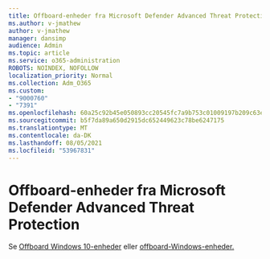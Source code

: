 ```yaml
---
title: Offboard-enheder fra Microsoft Defender Advanced Threat Protection
ms.author: v-jmathew
author: v-jmathew
manager: dansimp
audience: Admin
ms.topic: article
ms.service: o365-administration
ROBOTS: NOINDEX, NOFOLLOW
localization_priority: Normal
ms.collection: Adm_O365
ms.custom:
- "9000760"
- "7391"
ms.openlocfilehash: 60a25c92b45e050893cc20545fc7a9b753c01009197b209c63e3bc56accf1e04
ms.sourcegitcommit: b5f7da89a650d2915dc652449623c78be6247175
ms.translationtype: MT
ms.contentlocale: da-DK
ms.lasthandoff: 08/05/2021
ms.locfileid: "53967831"
---
```

# <a name="offboard-devices-from-microsoft-defender-advanced-threat-protection"></a>Offboard-enheder fra Microsoft Defender Advanced Threat Protection

Se [Offboard Windows 10-enheder](https://go.microsoft.com/fwlink/?linkid=2143629) eller [offboard-Windows-enheder.](https://go.microsoft.com/fwlink/?linkid=2143630)
